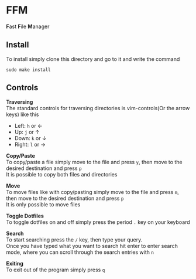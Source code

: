 # FFM

**F**ast **F**ile **M**anager

## Install

To install simply clone this directory and go to it and write the command
```
sudo make install
```

## Controls

**Traversing**  
The standard controls for traversing directories is vim-controls(Or the arrow keys) like this
- Left: `h` or &larr;
- Up: `j` or &uarr;
- Down: `k` or &darr;
- Right: `l` or &rarr;

**Copy/Paste**  
To copy/paste a file simply move to the file and press `y`, then move to the desired destination and press `p`  
It is possible to copy both files and directories

**Move**  
To move files like with copy/pasting simply move to the file and press `m`, then move to the desired destination and press `p`  
It is only possible to move files

**Toggle Dotfiles**  
To toggle dotfiles on and off simply press the period `.` key on your keyboard

**Search**  
To start searching press the `/` key, then type your query.  
Once you have typed what you want to search hit enter to enter search mode, where you can scroll through the search entries with `n`

**Exiting**  
To exit out of the program simply press `q`
